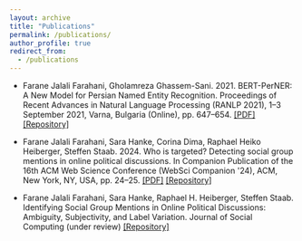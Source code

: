 ```yaml
---
layout: archive
title: "Publications"
permalink: /publications/
author_profile: true
redirect_from:
  - /publications
---
```


- Farane Jalali Farahani, Gholamreza Ghassem-Sani. 2021. BERT-PerNER: A New Model for Persian Named Entity Recognition. Proceedings of Recent Advances in Natural Language Processing (RANLP 2021), 1–3 September 2021, Varna, Bulgaria (Online), pp. 647–654. [[PDF]](https://aclanthology.org/2021.ranlp-1.73/) [[Repository]](https://github.com/FaraneJalaliFarahani/BERT-PersNER)

- Farane Jalali Farahani, Sara Hanke, Corina Dima, Raphael Heiko Heiberger, Steffen Staab. 2024. Who is targeted? Detecting social group mentions in online political discussions. In Companion Publication of the 16th ACM Web Science Conference (WebSci Companion '24), ACM, New York, NY, USA, pp. 24–25. [[PDF]](https://doi.org/10.1145/3630744.3658412) [[Repository]](https://github.com/FaraneJalaliFarahani/Who-is-targeted)

- Farane Jalali Farahani, Sara Hanke, Raphael H. Heiberger, Steffen Staab. Identifying Social Group Mentions in Online Political Discussions: Ambiguity, Subjectivity, and Label Variation. Journal of Social Computing (under review) [[Repository]](https://github.com/FaraneJalaliFarahani/Social-Group-Mentions)


